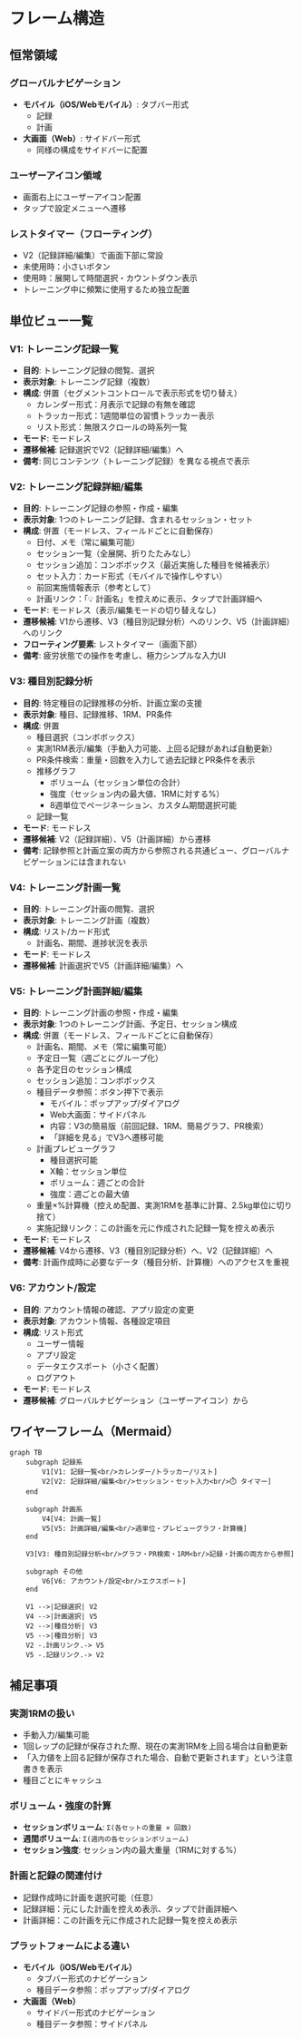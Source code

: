 # フレーム構造

## 恒常領域

### グローバルナビゲーション

- **モバイル（iOS/Webモバイル）**: タブバー形式
  - 記録
  - 計画
- **大画面（Web）**: サイドバー形式
  - 同様の構成をサイドバーに配置

### ユーザーアイコン領域

- 画面右上にユーザーアイコン配置
- タップで設定メニューへ遷移

### レストタイマー（フローティング）

- V2（記録詳細/編集）で画面下部に常設
- 未使用時：小さいボタン
- 使用時：展開して時間選択・カウントダウン表示
- トレーニング中に頻繁に使用するため独立配置

## 単位ビュー一覧

### V1: トレーニング記録一覧

- **目的**: トレーニング記録の閲覧、選択
- **表示対象**: トレーニング記録（複数）
- **構成**: 併置（セグメントコントロールで表示形式を切り替え）
  - カレンダー形式：月表示で記録の有無を確認
  - トラッカー形式：1週間単位の習慣トラッカー表示
  - リスト形式：無限スクロールの時系列一覧
- **モード**: モードレス
- **遷移候補**: 記録選択でV2（記録詳細/編集）へ
- **備考**: 同じコンテンツ（トレーニング記録）を異なる視点で表示

### V2: トレーニング記録詳細/編集

- **目的**: トレーニング記録の参照・作成・編集
- **表示対象**: 1つのトレーニング記録、含まれるセッション・セット
- **構成**: 併置（モードレス、フィールドごとに自動保存）
  - 日付、メモ（常に編集可能）
  - セッション一覧（全展開、折りたたみなし）
  - セッション追加：コンボボックス（最近実施した種目を候補表示）
  - セット入力：カード形式（モバイルで操作しやすい）
  - 前回実施情報表示（参考として）
  - 計画リンク：「💡 計画名」を控えめに表示、タップで計画詳細へ
- **モード**: モードレス（表示/編集モードの切り替えなし）
- **遷移候補**: V1から遷移、V3（種目別記録分析）へのリンク、V5（計画詳細）へのリンク
- **フローティング要素**: レストタイマー（画面下部）
- **備考**: 疲労状態での操作を考慮し、極力シンプルな入力UI

### V3: 種目別記録分析

- **目的**: 特定種目の記録推移の分析、計画立案の支援
- **表示対象**: 種目、記録推移、1RM、PR条件
- **構成**: 併置
  - 種目選択（コンボボックス）
  - 実測1RM表示/編集（手動入力可能、上回る記録があれば自動更新）
  - PR条件検索：重量・回数を入力して過去記録とPR条件を表示
  - 推移グラフ
    - ボリューム（セッション単位の合計）
    - 強度（セッション内の最大値、1RMに対する%）
    - 8週単位でページネーション、カスタム期間選択可能
  - 記録一覧
- **モード**: モードレス
- **遷移候補**: V2（記録詳細）、V5（計画詳細）から遷移
- **備考**: 記録参照と計画立案の両方から参照される共通ビュー、グローバルナビゲーションには含まれない

### V4: トレーニング計画一覧

- **目的**: トレーニング計画の閲覧、選択
- **表示対象**: トレーニング計画（複数）
- **構成**: リスト/カード形式
  - 計画名、期間、進捗状況を表示
- **モード**: モードレス
- **遷移候補**: 計画選択でV5（計画詳細/編集）へ

### V5: トレーニング計画詳細/編集

- **目的**: トレーニング計画の参照・作成・編集
- **表示対象**: 1つのトレーニング計画、予定日、セッション構成
- **構成**: 併置（モードレス、フィールドごとに自動保存）
  - 計画名、期間、メモ（常に編集可能）
  - 予定日一覧（週ごとにグループ化）
  - 各予定日のセッション構成
  - セッション追加：コンボボックス
  - 種目データ参照：ボタン押下で表示
    - モバイル：ポップアップ/ダイアログ
    - Web大画面：サイドパネル
    - 内容：V3の簡易版（前回記録、1RM、簡易グラフ、PR検索）
    - 「詳細を見る」でV3へ遷移可能
  - 計画プレビューグラフ
    - 種目選択可能
    - X軸：セッション単位
    - ボリューム：週ごとの合計
    - 強度：週ごとの最大値
  - 重量×%計算機（控えめ配置、実測1RMを基準に計算、2.5kg単位に切り捨て）
  - 実施記録リンク：この計画を元に作成された記録一覧を控えめ表示
- **モード**: モードレス
- **遷移候補**: V4から遷移、V3（種目別記録分析）へ、V2（記録詳細）へ
- **備考**: 計画作成時に必要なデータ（種目分析、計算機）へのアクセスを重視

### V6: アカウント/設定

- **目的**: アカウント情報の確認、アプリ設定の変更
- **表示対象**: アカウント情報、各種設定項目
- **構成**: リスト形式
  - ユーザー情報
  - アプリ設定
  - データエクスポート（小さく配置）
  - ログアウト
- **モード**: モードレス
- **遷移候補**: グローバルナビゲーション（ユーザーアイコン）から

## ワイヤーフレーム（Mermaid）

```mermaid
graph TB
    subgraph 記録系
        V1[V1: 記録一覧<br/>カレンダー/トラッカー/リスト]
        V2[V2: 記録詳細/編集<br/>セッション・セット入力<br/>⏱️ タイマー]
    end

    subgraph 計画系
        V4[V4: 計画一覧]
        V5[V5: 計画詳細/編集<br/>週単位・プレビューグラフ・計算機]
    end

    V3[V3: 種目別記録分析<br/>グラフ・PR検索・1RM<br/>記録・計画の両方から参照]

    subgraph その他
        V6[V6: アカウント/設定<br/>エクスポート]
    end

    V1 -->|記録選択| V2
    V4 -->|計画選択| V5
    V2 -->|種目分析| V3
    V5 -->|種目分析| V3
    V2 -.計画リンク.-> V5
    V5 -.記録リンク.-> V2
```

## 補足事項

### 実測1RMの扱い

- 手動入力/編集可能
- 1回レップの記録が保存された際、現在の実測1RMを上回る場合は自動更新
- 「入力値を上回る記録が保存された場合、自動で更新されます」という注意書きを表示
- 種目ごとにキャッシュ

### ボリューム・強度の計算

- **セッションボリューム**: `Σ(各セットの重量 × 回数)`
- **週間ボリューム**: `Σ(週内の各セッションボリューム)`
- **セッション強度**: セッション内の最大重量（1RMに対する%）

### 計画と記録の関連付け

- 記録作成時に計画を選択可能（任意）
- 記録詳細：元にした計画を控えめ表示、タップで計画詳細へ
- 計画詳細：この計画を元に作成された記録一覧を控えめ表示

### プラットフォームによる違い

- **モバイル（iOS/Webモバイル）**
  - タブバー形式のナビゲーション
  - 種目データ参照：ポップアップ/ダイアログ
- **大画面（Web）**
  - サイドバー形式のナビゲーション
  - 種目データ参照：サイドパネル

